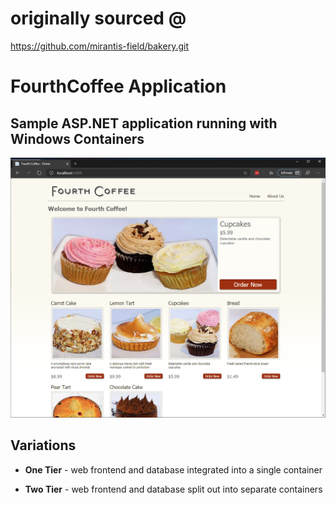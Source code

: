 # originally sourced @
https://github.com/mirantis-field/bakery.git

# FourthCoffee Application

## Sample ASP.NET application running with Windows Containers

![screenshot](./images/screenshot.png)

## Variations

* **One Tier** - web frontend and database integrated into a single container

* **Two Tier** - web frontend and database split out into separate containers 
